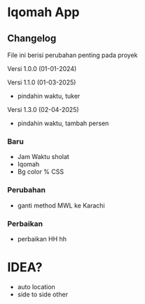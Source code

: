 # Iqomah App

## Changelog

File ini berisi perubahan penting pada proyek

Versi 1.0.0 (01-01-2024)

Versi 1.1.0 (01-03-2025)
- pindahin waktu, tuker

Versi 1.3.0 (02-04-2025)
- pindahin waktu, tambah persen

### Baru

 - Jam Waktu sholat
 - Iqomah
 - Bg color % CSS

### Perubahan 
 - ganti method MWL ke Karachi

### Perbaikan
 - perbaikan HH hh



# IDEA?
- auto location
- side to side other